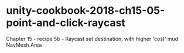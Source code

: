 # unity-cookbook-2018-ch15-05-point-and-click-raycast
Chapter 15 - recipe 5b - Raycast set destination, with higher 'cost' mud NavMesh Area
